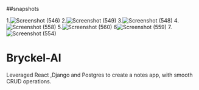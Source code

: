 ##snapshots

1.![Screenshot (546)](https://github.com/Bhumika07092001/Bryckel-AI/assets/109783089/d5161489-c343-4750-94ec-2ceb0321098b)
2.![Screenshot (549)](https://github.com/Bhumika07092001/Bryckel-AI/assets/109783089/684c7476-3b16-4e6c-9c0b-4f97590ab2f7)
3.![Screenshot (548)](https://github.com/Bhumika07092001/Bryckel-AI/assets/109783089/3814813b-639c-4422-9b77-5332597222cf)
4.![Screenshot (558)](https://github.com/Bhumika07092001/Bryckel-AI/assets/109783089/19e341a0-9186-4012-8e3a-2cc39ec25982)
5.![Screenshot (560)](https://github.com/Bhumika07092001/Bryckel-AI/assets/109783089/218b0921-eb0a-4d9e-9e5d-46c1c77c06e8)
6![Screenshot (559)](https://github.com/Bhumika07092001/Bryckel-AI/assets/109783089/bf680a91-43ab-4efc-9512-57c1202dc0d4)
7.![Screenshot (554)](https://github.com/Bhumika07092001/Bryckel-AI/assets/109783089/efa1c3ef-b838-433e-b3bd-85d5c71815c4)







# Bryckel-AI
Leveraged React ,Django and Postgres to create a notes app, with smooth CRUD operations.
